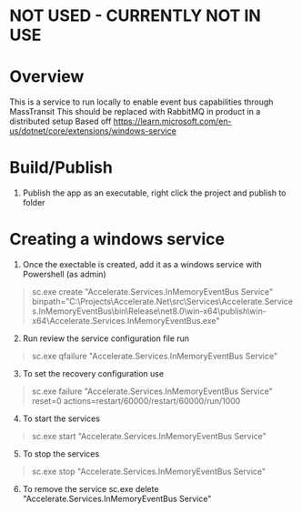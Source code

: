 # NOT USED - CURRENTLY NOT IN USE
# Overview
This is a service to run locally to enable event bus capabilities through MassTransit
This should be replaced with RabbitMQ in product in a distributed setup
Based off https://learn.microsoft.com/en-us/dotnet/core/extensions/windows-service


# Build/Publish
1. Publish the app as an executable, right click the project and publish to folder

# Creating a windows service
1. Once the exectable is created, add it as a windows service with Powershell (as admin)
> sc.exe create "Accelerate.Services.InMemoryEventBus Service" binpath="C:\Projects\Accelerate.Net\src\Services\Accelerate.Services.InMemoryEventBus\bin\Release\net8.0\win-x64\publish\win-x64\Accelerate.Services.InMemoryEventBus.exe"
2. Run review the service configuration file run
> sc.exe qfailure "Accelerate.Services.InMemoryEventBus Service"
3. To set the recovery configuration use
> sc.exe failure "Accelerate.Services.InMemoryEventBus Service" reset=0 actions=restart/60000/restart/60000/run/1000
4. To start the services
> sc.exe start "Accelerate.Services.InMemoryEventBus Service"
5. To stop the services
> sc.exe stop "Accelerate.Services.InMemoryEventBus Service"
6. To remove the service
sc.exe delete "Accelerate.Services.InMemoryEventBus Service"